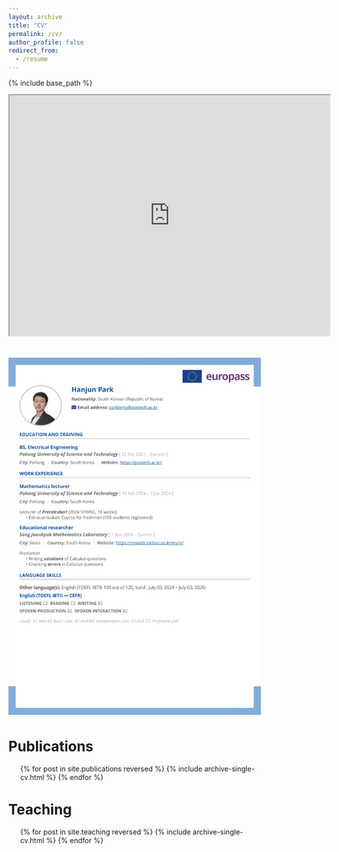 ```yaml
---
layout: archive
title: "CV"
permalink: /cv/
author_profile: false
redirect_from:
  - /resume
---
```


{% include base_path %}

<iframe src="https://drive.google.com/file/d/1OLf0gRn0Xkqmmx60YfKaaBy0AZDL8sCE/preview" width="640" height="480" allow="autoplay"></iframe>

# ![hanjunpark_cv](/images/hanjunpark_20240712cv_final-1.png)

Publications
======
  <ul>{% for post in site.publications reversed %}
    {% include archive-single-cv.html %}
  {% endfor %}</ul>

  
Teaching
======
  <ul>{% for post in site.teaching reversed %}
    {% include archive-single-cv.html %}
  {% endfor %}</ul>
  
